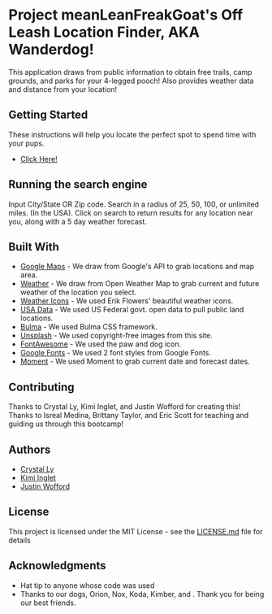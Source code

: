 # Project meanLeanFreakGoat's Off Leash Location Finder, AKA Wanderdog!

This application draws from public information to obtain free trails, camp grounds, and parks for your 4-legged pooch! Also provides weather data and distance from your location!

## Getting Started

These instructions will help you locate the perfect spot to spend time with your pups.
* [Click Here!](https://kimiinglet.github.io/meanLeanFreakGoat/)

## Running the search engine

Input City/State OR Zip code. 
Search in a radius of 25, 50, 100, or unlimited miles. (In the USA).
Click on search to return results for any location near you, along with a 5 day weather forecast.

## Built With

* [Google Maps](https://www.google.com/maps) - We draw from Google's API to grab locations and map area.
* [Weather](https://openweathermap.org/) - We draw from Open Weather Map to grab current and future weather of the location you select.
* [Weather Icons](https://github.com/erikflowers/weather-icons/) - We used Erik Flowers' beautiful weather icons.
* [USA Data](https://www.data.gov/) - We used US Federal govt. open data to pull public land locations.
* [Bulma](https://bulma.io/documentation/) - We used Bulma CSS framework. 
* [Unsplash](https://unsplash.com/t/animals) - We used copyright-free images from this site.
* [FontAwesome](https://fontawesome.com/) - We used the paw and dog icon.
* [Google Fonts](https://fonts.google.com/) - We used 2 font styles from Google Fonts.
* [Moment](https://momentjs.com/) - We used Moment to grab current date and forecast dates.

## Contributing

Thanks to Crystal Ly, Kimi Inglet, and Justin Wofford for creating this!
Thanks to Isreal Medina, Brittany Taylor, and Eric Scott for teaching and guiding us through this bootcamp!

## Authors

* [Crystal Ly](https://github.com/cml2377)
* [Kimi Inglet](https://github.com/kimiinglet)
* [Justin Wofford](https://github.com/JayDub21)

## License

This project is licensed under the MIT License - see the [LICENSE.md](LICENSE.md) file for details

## Acknowledgments

* Hat tip to anyone whose code was used
* Thanks to our dogs, Orion, Nox, Koda, Kimber, and . Thank you for being our best friends.
